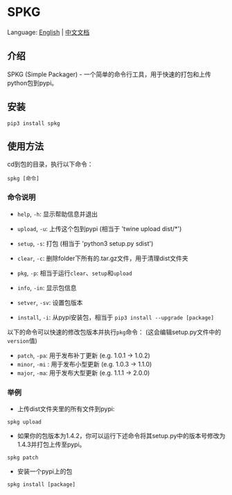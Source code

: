 # SPKG

Language: [English](https://github.com/xuanzhi33/spkg/blob/master/README.md) |
[中文文档](https://github.com/xuanzhi33/spkg/blob/master/README_cn.md)


## 介绍

SPKG (Simple Packager) - 一个简单的命令行工具，用于快速的打包和上传python包到pypi。

## 安装

```
pip3 install spkg
```

## 使用方法

cd到包的目录，执行以下命令：

```
spkg [命令]
```

### 命令说明

- `help`, `-h`: 显示帮助信息并退出
- `upload`, `-u`: 上传这个包到pypi (相当于 'twine upload dist/*')
- `setup`, `-s`: 打包 (相当于 'python3 setup.py sdist')

- `clear`, `-c`: 删除folder下所有的.tar.gz文件，用于清理dist文件夹
- `pkg`, `-p`: 相当于运行`clear`、`setup`和`upload`
- `info`, `-in`: 显示包信息
- `setver`, `-sv`: 设置包版本
- `install`, `-i`: 从pypi安装包，相当于 `pip3 install --upgrade [package]`

以下的命令可以快速的修改包版本并执行`pkg`命令：
(这会编辑setup.py文件中的`version`值)
- `patch`, `-pa`: 用于发布补丁更新 (e.g. 1.0.1 -> 1.0.2)
- `minor`, `-mi` : 用于发布小型更新 (e.g. 1.0.3 -> 1.1.0)
- `major`, `-ma`: 用于发布大型更新 (e.g. 1.1.1 -> 2.0.0)

### 举例

- 上传dist文件夹里的所有文件到pypi:


```
spkg upload
```


- 如果你的包版本为1.4.2，你可以运行下述命令将其setup.py中的版本号修改为1.4.3并打包上传至pypi。


```
spkg patch
```

- 安装一个pypi上的包

```
spkg install [package]
```
